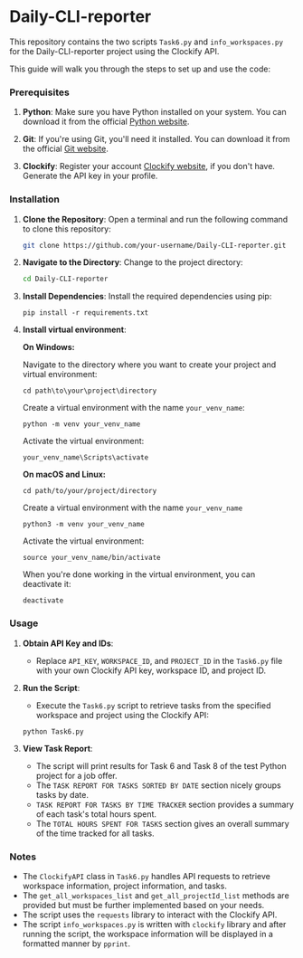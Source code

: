 # Daily-CLI-reporter

This repository contains the two scripts `Task6.py` and `info_workspaces.py`  for the Daily-CLI-reporter project using the Clockify API. 

This guide will walk you through the steps to set up and use the code:

### Prerequisites

1. **Python**: Make sure you have Python installed on your system. You can download it from the official [Python website](https://www.python.org/downloads/).

2. **Git**: If you're using Git, you'll need it installed. You can download it from the official [Git website](https://git-scm.com/downloads).

3. **Clockify**: Register your account [Clockify website](https://clockify.me/), if you don't have. Generate the API key in your profile.

### Installation

1. **Clone the Repository**: Open a terminal and run the following command to clone this repository:

   ```bash
   git clone https://github.com/your-username/Daily-CLI-reporter.git
   ```

2. **Navigate to the Directory**: Change to the project directory:

   ```bash
   cd Daily-CLI-reporter
   ```

3. **Install Dependencies**: Install the required dependencies using pip:

   ```terminal
   pip install -r requirements.txt
   ```

4. **Install virtual environment**:

   **On Windows:**

   Navigate to the directory where you want to create your project and virtual environment:
   ```terminal
   cd path\to\your\project\directory
    ```
   Create a virtual environment with the name `your_venv_name`:
   ```terminal
   python -m venv your_venv_name
    ```
   Activate the virtual environment:
   ```terminal
   your_venv_name\Scripts\activate
   ```
    **On macOS and Linux:**
   ```terminal
   cd path/to/your/project/directory
    ```
   Create a virtual environment with the name `your_venv_name`
   ```terminal
   python3 -m venv your_venv_name
    ```
   Activate the virtual environment:
   ```terminal
   source your_venv_name/bin/activate
   ```
   When you're done working in the virtual environment, you can deactivate it:
    ```terminal
   deactivate
   ```
   

### Usage

1. **Obtain API Key and IDs**:
   - Replace `API_KEY`, `WORKSPACE_ID`, and `PROJECT_ID` in the `Task6.py` file with your own Clockify API key, workspace ID, and project ID.

2. **Run the Script**:
   - Execute the `Task6.py` script to retrieve tasks from the specified workspace and project using the Clockify API:

   ```terminal
   python Task6.py
   ```

3. **View Task Report**:
   - The script will print results for Task 6 and Task 8 of the test Python project for a job offer.
   - The `TASK REPORT FOR TASKS SORTED BY DATE` section nicely groups tasks by date.
   - `TASK REPORT FOR TASKS BY TIME TRACKER` section provides a summary of each task's total hours spent.
   - The `TOTAL HOURS SPENT FOR TASKS` section gives an overall summary of the time tracked for all tasks.

### Notes

- The `ClockifyAPI` class in `Task6.py` handles API requests to retrieve workspace information, project information, and tasks.
- The `get_all_workspaces_list` and `get_all_projectId_list` methods are provided but must be further implemented based on your needs.
- The script uses the `requests` library to interact with the Clockify API.
- The script `info_workspaces.py` is written with `clockify` library and after running the script, the workspace information will be displayed in a formatted manner by `pprint`.
